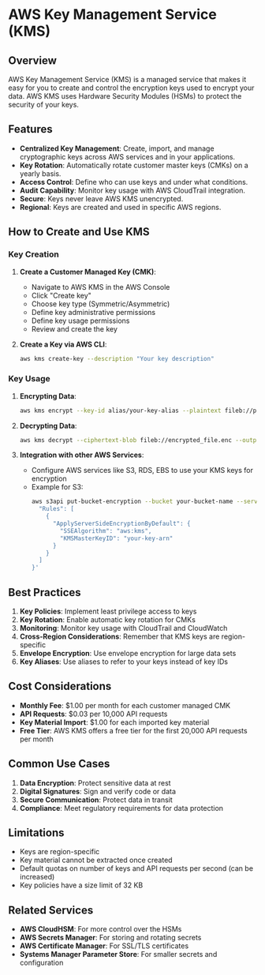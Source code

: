 # AWS Key Management Service (KMS)

## Overview
AWS Key Management Service (KMS) is a managed service that makes it easy for you to create and control the encryption keys used to encrypt your data. AWS KMS uses Hardware Security Modules (HSMs) to protect the security of your keys.

## Features
- **Centralized Key Management**: Create, import, and manage cryptographic keys across AWS services and in your applications.
- **Key Rotation**: Automatically rotate customer master keys (CMKs) on a yearly basis.
- **Access Control**: Define who can use keys and under what conditions.
- **Audit Capability**: Monitor key usage with AWS CloudTrail integration.
- **Secure**: Keys never leave AWS KMS unencrypted.
- **Regional**: Keys are created and used in specific AWS regions.

## How to Create and Use KMS

### Key Creation
1. **Create a Customer Managed Key (CMK)**:
   - Navigate to AWS KMS in the AWS Console
   - Click "Create key"
   - Choose key type (Symmetric/Asymmetric)
   - Define key administrative permissions
   - Define key usage permissions
   - Review and create the key

2. **Create a Key via AWS CLI**:
   ```bash
   aws kms create-key --description "Your key description"
   ```

### Key Usage

1. **Encrypting Data**:
   ```bash
   aws kms encrypt --key-id alias/your-key-alias --plaintext fileb://path/to/file --output text --query CiphertextBlob | base64 --decode > encrypted_file.enc
   ```

2. **Decrypting Data**:
   ```bash
   aws kms decrypt --ciphertext-blob fileb://encrypted_file.enc --output text --query Plaintext | base64 --decode > decrypted_file
   ```

3. **Integration with other AWS Services**:
   - Configure AWS services like S3, RDS, EBS to use your KMS keys for encryption
   - Example for S3:
     ```bash
     aws s3api put-bucket-encryption --bucket your-bucket-name --server-side-encryption-configuration '{
       "Rules": [
         {
           "ApplyServerSideEncryptionByDefault": {
             "SSEAlgorithm": "aws:kms",
             "KMSMasterKeyID": "your-key-arn"
           }
         }
       ]
     }'
     ```

## Best Practices

1. **Key Policies**: Implement least privilege access to keys
2. **Key Rotation**: Enable automatic key rotation for CMKs
3. **Monitoring**: Monitor key usage with CloudTrail and CloudWatch
4. **Cross-Region Considerations**: Remember that KMS keys are region-specific
5. **Envelope Encryption**: Use envelope encryption for large data sets
6. **Key Aliases**: Use aliases to refer to your keys instead of key IDs

## Cost Considerations

- **Monthly Fee**: $1.00 per month for each customer managed CMK
- **API Requests**: $0.03 per 10,000 API requests
- **Key Material Import**: $1.00 for each imported key material
- **Free Tier**: AWS KMS offers a free tier for the first 20,000 API requests per month

## Common Use Cases

1. **Data Encryption**: Protect sensitive data at rest
2. **Digital Signatures**: Sign and verify code or data
3. **Secure Communication**: Protect data in transit
4. **Compliance**: Meet regulatory requirements for data protection

## Limitations

- Keys are region-specific
- Key material cannot be extracted once created
- Default quotas on number of keys and API requests per second (can be increased)
- Key policies have a size limit of 32 KB

## Related Services

- **AWS CloudHSM**: For more control over the HSMs
- **AWS Secrets Manager**: For storing and rotating secrets
- **AWS Certificate Manager**: For SSL/TLS certificates
- **Systems Manager Parameter Store**: For smaller secrets and configuration